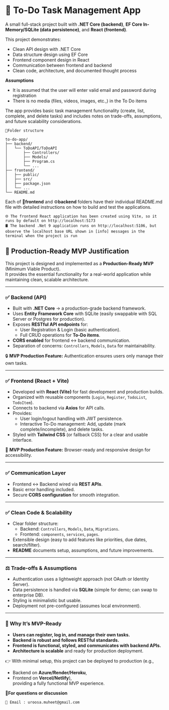 # 📝 To-Do Task Management App

A small full-stack project built with **.NET Core (backend)**, **EF Core In-Memory/SQLite (data persistence)**, and **React (frontend)**.  

This project demonstrates:
- Clean API design with .NET Core
- Data structure design using EF Core
- Frontend component design in React
- Communication between frontend and backend
- Clean code, architecture, and documented thought process

**Assumptions**
- It is assumed that the user will enter valid email and password during registration
- There is no media (files, videos, images, etc.,) in the To Do items

The app provides basic task management functionality (create, list, complete, and delete tasks) and includes notes on trade-offs, assumptions, and future scalability considerations.
```
📁Folder structure

to-do-app/
├── backend/
│   └── ToDoAPI/ToDoAPI
│       ├── Controllers/
│       ├── Models/
│       ├── Program.cs
│       └── ...
├── frontend/
│   ├── public/
│   ├── src/
│   ├── package.json
│   └── ...
└── README.md
```
Each of 🎨**frontend** and ⚙️**backend** folders have their individual README.md file with detailed instructions on how to build and test the applications.
```
🌐 The frontend React application has been created using Vite, so it runs by default on http://localhost:5173
🛢️ The backend .Net 9 application runs on http://localhost:5106, but observe the localhost base URL shown in [info] messages in the terminal when the project is run 
```
## 🚀 Production-Ready MVP Justification

This project is designed and implemented as a **Production-Ready MVP** (Minimum Viable Product).  
It provides the essential functionality for a real-world application while maintaining clean, scalable architecture.

---

### ✅ Backend (API)
- Built with **.NET Core** → a production-grade backend framework.
- Uses **Entity Framework Core** with SQLite (easily swappable with SQL Server or Postgres for production).
- Exposes **RESTful API endpoints** for:
  - User Registration & Login (basic authentication).
  - Full CRUD operations for **To-Do items**.
- **CORS enabled** for frontend ↔ backend communication.
- Separation of concerns: `Controllers`, `Models`, `Data` for maintainability.

🔒 **MVP Production Feature:** Authentication ensures users only manage their own tasks.

---

### ✅ Frontend (React + Vite)
- Developed with **React (Vite)** for fast development and production builds.
- Organized with reusable components (`Login`, `Register`, `TodoList`, `TodoItem`).
- Connects to backend via **Axios** for API calls.
- Provides:
  - User login/logout handling with JWT persistence.
  - Interactive To-Do management: Add, update (mark complete/incomplete), and delete tasks.
- Styled with **Tailwind CSS** (or fallback CSS) for a clear and usable interface.

📱 **MVP Production Feature:** Browser-ready and responsive design for accessibility.

---

### ✅ Communication Layer
- Frontend ↔ Backend wired via **REST APIs**.
- Basic error handling included.
- Secure **CORS configuration** for smooth integration.

---

### ✅ Clean Code & Scalability
- Clear folder structure:
  - Backend: `Controllers`, `Models`, `Data`, `Migrations`.
  - Frontend: `components`, `services`, `pages`.
- Extensible design (easy to add features like priorities, due dates, search/filter).
- **README** documents setup, assumptions, and future improvements.

---

### ⚖️ Trade-offs & Assumptions
- Authentication uses a lightweight approach (not OAuth or Identity Server).
- Data persistence is handled via **SQLite** (simple for demo; can swap to enterprise DB).
- Styling is minimalistic but usable.
- Deployment not pre-configured (assumes local environment).

---

### 🚀 Why It’s MVP-Ready
- **Users can register, log in, and manage their own tasks.**
- **Backend is robust and follows RESTful standards.**
- **Frontend is functional, styled, and communicates with backend APIs.**
- **Architecture is scalable** and ready for production deployment.

👉 With minimal setup, this project can be deployed to production (e.g.,  
- Backend on **Azure/Render/Heroku**,  
- Frontend on **Vercel/Netlify**),  
providing a fully functional MVP experience.

🙋**For questions or discussion**
```
📧 Email : uroosa.muheet@gmail.com 
```
